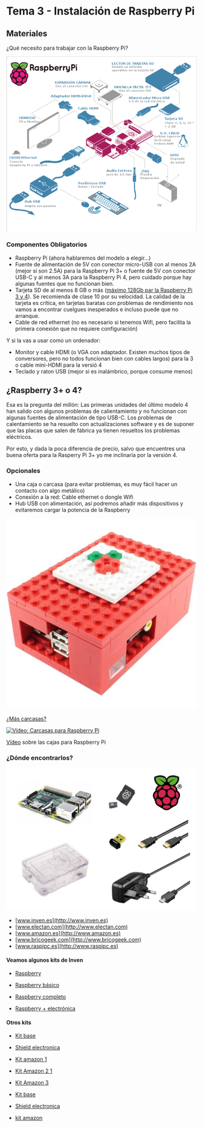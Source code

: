 # Tema 3 - Instalación de Raspberry Pi

## Materiales

¿Qué necesito para trabajar con la Raspberry Pi?

![Esquema completo de montaje de una Raspberry Pi](./images/MontajeCompleto.png)

### Componentes Obligatorios

* Raspberry Pi (ahora hablaremos del modelo a elegir...)
* Fuente de alimentación de 5V con conector micro-USB con al menos 2A (mejor si son 2.5A) para la Raspberry Pi 3+ o fuente de 5V con conector USB-C y al menos 3A para la Raspberry Pi 4, pero cuidado porque hay algunas fuentes que no funcionan bien.
* Tarjeta SD de al menos 8 GB  o más ([máximo 128Gb par la Raspberry Pi 3 y 4](https://www.raspberrypi.org/help/faqs/#sdMax)). Se recomienda de clase 10 por su velocidad. La calidad de la tarjeta es crítica, en tarjetas baratas con problemas de rendimiento nos vamos a encontrar cuelgues inesperados e incluso puede que no arranque.
* Cable de red ethernet (no es necesario si tenemos Wifi, pero facilita la primera conexión que no requiere configuración)

Y si la vas a usar como un ordenador:

* Monitor y cable HDMI (o VGA con adaptador. Existen muchos tipos de conversores, pero no todos funcionan bien con cables largos) para la 3 o cable mini-HDMI para la versió 4
* Teclado y raton USB (mejor si es inalámbrico, porque consume menos)

## ¿Raspberry 3+ o 4? 

Esa es la pregunta del millón: Las primeras unidades del último modelo 4 han salido con algunos problemas de calientamiento y no funcionan con algunas fuentes de alimentación de tipo USB-C. Los problemas de calentamiento se ha resuelto con actualizaciones software y es de suponer que las placas que salen de fábrica ya tienen resueltos los problemas eléctricos.

Por esto, y dada la poca diferencia de precio, salvo que encuentres una buena oferta para la Rasperry Pi 3+ yo me inclinaría por la versión 4. 

### Opcionales

* Una caja o carcasa (para evitar problemas, es muy fácil hacer un contacto con algo metálico)
* Conexión a la red: Cable ethernet o dongle Wifi
* Hub USB con alimentación, así podremos añadir más dispositivos y evitaremos cargar la potencia de la Raspberry

![Carcasa hecha con Lego](./images/carcasaLego.jpg)

[¿Más carcasas?](https://www.google.es/search?q=raspberry+case&safe=off&espv=2&biw=838&bih=896&tbm=isch&tbo=u&source=univ&sa=X&ved=0CD4QsARqFQoTCP2a_r-_nMkCFci0GgodzpUMHA)

[![Vídeo: Carcasas para Raspberry Pi](https://img.youtube.com/vi/RHmBmK33iuY/0.jpg)](https://youtu.be/RHmBmK33iuY)

[Vídeo](https://youtu.be/RHmBmK33iuY) sobre las cajas para Raspberry Pi

### ¿Dónde encontrarlos?

![Kit Raspberry Pi](./images/kitRaspberryElectan.jpeg)


* [www.inven.es](http://www.inven.es)
* [www.electan.com](http://www.electan.com)
* [www.amazon.es](http://www.amazon.es)
* [www.bricogeek.com](http://www.bricogeek.com)
* [www.raspipc.es](http://www.raspipc.es)

#### Veamos algunos kits de Inven

* [Raspberry](http://inven.es/raspberry-pi/557-kit-raspberry-pi-3-tarjeta-16gb-transformador-corriente.html)                      
* [Raspberry básico](http://inven.es/raspberry-pi/368-inven-pi3-kit-raspberry-pi-3-basico.html)

* [Raspberry completo](http://inven.es/raspberry-pi/369-inven-pi3-kit-raspberry-pi-3-completo.html)

* [Raspberry + electrónica](http://inven.es/raspberry-pi/370-inven-pi3-kit-raspberry-pi-3-electronica.html)

#### Otros kits

* [Kit base](http://www.electan.com/kit-raspberry-con-caja-alimentador-microsd-hdmi-usb-p-6584.html)
* [Shield electronica](http://tinkersphere.com/raspberry-pi-hats/633-starter-raspberry-pi-led-hat.html)
* [Kit amazon 1](http://www.amazon.es/s/ref=sr_pg_2?rh=i%3Aaps%2Ck%3Araspberry+pi+2+kit+starter&page=2&sort=price-asc-rank&keywords=raspberry+pi+2+kit+starter&ie=UTF8&qid=1449858467)
* [Kit Amazon 2 1](http://www.amazon.es/Raspberry-Pi-Quad-Core-Starter/dp/B00T7KW3Y0/ref=sr_1_15?ie=UTF8&qid=1449858467&sr=8-15&keywords=raspberry+pi+2+kit+starter)
* [Kit Amazon 3](http://www.amazon.es/Raspberry-Pi-Quad-Starter-Bundle/dp/B00T7OHE9A/ref=sr_1_18?ie=UTF8&qid=1449858497&sr=8-18&keywords=raspberry+pi+2+kit+starter)

* [Kit base](http://www.electan.com/kit-raspberry-con-caja-alimentador-microsd-hdmi-usb-p-6584.html)
* [Shield electronica](http://tinkersphere.com/raspberry-pi-hats/633-starter-raspberry-pi-led-hat.html)
* [kit amazon](http://www.amazon.es/s/ref=sr_pg_2?rh=i%3Aaps%2Ck%3Araspberry+pi+2+kit+starter&page=2&sort=price-asc-rank&keywords=raspberry+pi+2+kit+starter&ie=UTF8&qid=1449858467)





#